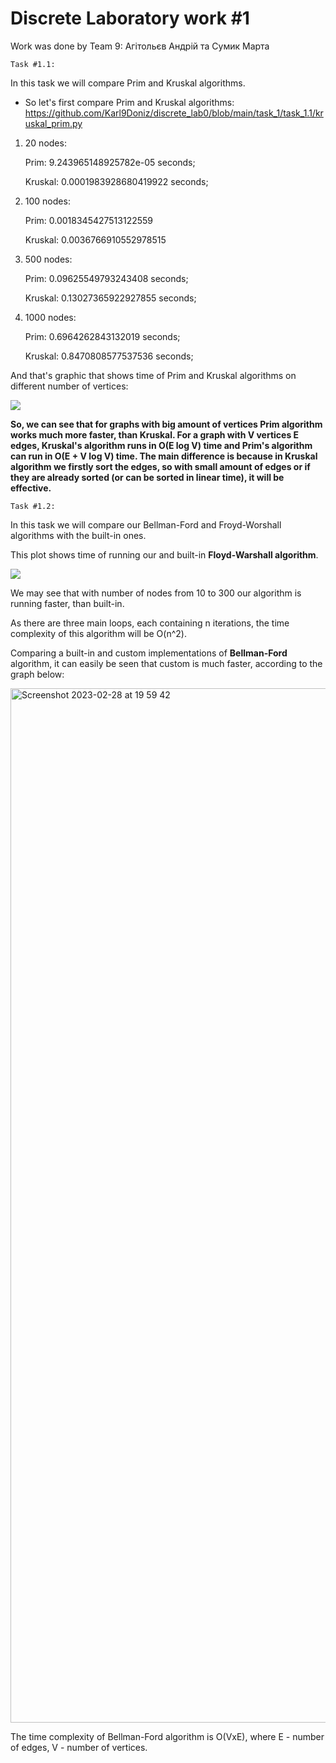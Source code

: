 # Discrete Laboratory work #1

Work was done by Team 9: Агітольєв Андрій та Сумик Марта

`Task #1.1:`

In this task we will compare Prim and Kruskal algorithms.

- So let's first compare Prim and Kruskal algorithms:
https://github.com/Karl9Doniz/discrete_lab0/blob/main/task_1/task_1.1/kruskal_prim.py

1. 20 nodes:

    Prim: 9.243965148925782e-05 seconds;
 
    Kruskal: 0.0001983928680419922 seconds;

2. 100 nodes:

    Prim: 0.0018345427513122559
 
    Kruskal: 0.0036766910552978515
 
3. 500 nodes:

    Prim: 0.09625549793243408 seconds;
 
    Kruskal: 0.13027365922927855 seconds;

3. 1000 nodes:

    Prim: 0.6964262843132019 seconds;
 
    Kruskal: 0.8470808577537536 seconds;
    
And that's graphic that shows time of Prim and Kruskal algorithms on different number of vertices:
    
![](https://drive.google.com/uc?export=view&amp;id=15KvpYM7hWlaEMdfB_9PIAgQMvsQiuDKn)

**So, we can see that for graphs with big amount of vertices Prim algorithm works much more faster, than Kruskal.
For a graph with V vertices E edges, Kruskal's algorithm runs in O(E log V) time and Prim's algorithm can run in O(E + V log V) time.
The main difference is because in Kruskal algorithm we firstly sort the edges, so with small amount of edges or if they are already sorted (or can be sorted in linear time), it will be effective.**



`Task #1.2:`

In this task we will compare our Bellman-Ford and Froyd-Worshall algorithms with the built-in ones.

This plot shows time of running our and built-in **Floyd-Warshall algorithm**.

![](https://drive.google.com/uc?export=view&amp;id=12cfMhp5Pqa6PcYipOZ8wGlFHpKTaM0Yp)

We may see that with number of nodes from 10 to 300 our algorithm is running faster, than built-in.

As there are three main loops, each containing n iterations, the time complexity of this algorithm will be O(n^2).

Comparing a built-in and custom implementations of **Bellman-Ford** algorithm, it can easily be seen that 
custom is much faster, according to the graph below:

<img width="1655" alt="Screenshot 2023-02-28 at 19 59 42" src="https://user-images.githubusercontent.com/44242769/221955483-9fab2973-9d97-4e3d-8ba8-aa0d4c35255d.png">

The time complexity of Bellman-Ford algorithm is O(VxE), where E - number of edges, V - number of vertices.
